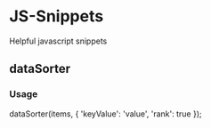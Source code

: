 # JS-Snippets
Helpful javascript snippets

## dataSorter

### Usage
dataSorter(items, { 'keyValue': 'value', 'rank': true });
